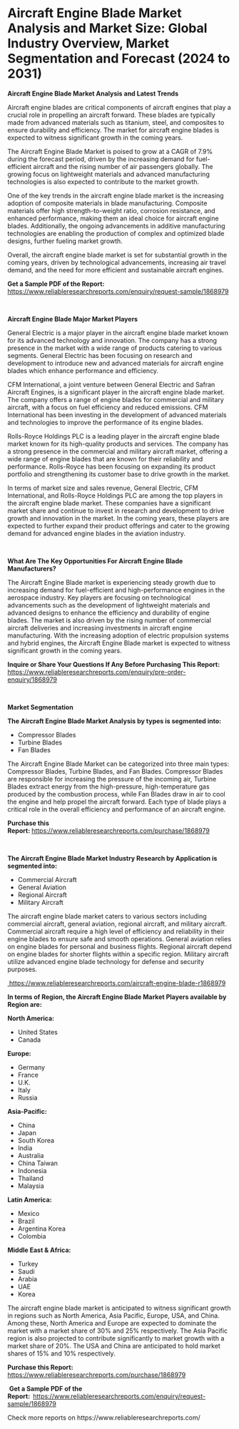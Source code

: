 <p><h1>Aircraft Engine Blade Market Analysis and Market Size: Global Industry Overview, Market Segmentation and Forecast (2024 to 2031)</h1></p><p><strong>Aircraft Engine Blade Market Analysis and Latest Trends</strong></p>
<p><p>Aircraft engine blades are critical components of aircraft engines that play a crucial role in propelling an aircraft forward. These blades are typically made from advanced materials such as titanium, steel, and composites to ensure durability and efficiency. The market for aircraft engine blades is expected to witness significant growth in the coming years.</p><p>The Aircraft Engine Blade Market is poised to grow at a CAGR of 7.9% during the forecast period, driven by the increasing demand for fuel-efficient aircraft and the rising number of air passengers globally. The growing focus on lightweight materials and advanced manufacturing technologies is also expected to contribute to the market growth.</p><p>One of the key trends in the aircraft engine blade market is the increasing adoption of composite materials in blade manufacturing. Composite materials offer high strength-to-weight ratio, corrosion resistance, and enhanced performance, making them an ideal choice for aircraft engine blades. Additionally, the ongoing advancements in additive manufacturing technologies are enabling the production of complex and optimized blade designs, further fueling market growth.</p><p>Overall, the aircraft engine blade market is set for substantial growth in the coming years, driven by technological advancements, increasing air travel demand, and the need for more efficient and sustainable aircraft engines.</p></p>
<p><strong>Get a Sample PDF of the Report:&nbsp;</strong> <a href="https://www.reliableresearchreports.com/enquiry/request-sample/1868979">https://www.reliableresearchreports.com/enquiry/request-sample/1868979</a></p>
<p>&nbsp;</p>
<p><strong>Aircraft Engine Blade Major Market Players</strong></p>
<p><p>General Electric is a major player in the aircraft engine blade market known for its advanced technology and innovation. The company has a strong presence in the market with a wide range of products catering to various segments. General Electric has been focusing on research and development to introduce new and advanced materials for aircraft engine blades which enhance performance and efficiency.</p><p>CFM International, a joint venture between General Electric and Safran Aircraft Engines, is a significant player in the aircraft engine blade market. The company offers a range of engine blades for commercial and military aircraft, with a focus on fuel efficiency and reduced emissions. CFM International has been investing in the development of advanced materials and technologies to improve the performance of its engine blades.</p><p>Rolls-Royce Holdings PLC is a leading player in the aircraft engine blade market known for its high-quality products and services. The company has a strong presence in the commercial and military aircraft market, offering a wide range of engine blades that are known for their reliability and performance. Rolls-Royce has been focusing on expanding its product portfolio and strengthening its customer base to drive growth in the market.</p><p>In terms of market size and sales revenue, General Electric, CFM International, and Rolls-Royce Holdings PLC are among the top players in the aircraft engine blade market. These companies have a significant market share and continue to invest in research and development to drive growth and innovation in the market. In the coming years, these players are expected to further expand their product offerings and cater to the growing demand for advanced engine blades in the aviation industry.</p></p>
<p>&nbsp;</p>
<p><strong>What Are The Key Opportunities For Aircraft Engine Blade Manufacturers?</strong></p>
<p><p>The Aircraft Engine Blade market is experiencing steady growth due to increasing demand for fuel-efficient and high-performance engines in the aerospace industry. Key players are focusing on technological advancements such as the development of lightweight materials and advanced designs to enhance the efficiency and durability of engine blades. The market is also driven by the rising number of commercial aircraft deliveries and increasing investments in aircraft engine manufacturing. With the increasing adoption of electric propulsion systems and hybrid engines, the Aircraft Engine Blade market is expected to witness significant growth in the coming years.</p></p>
<p><strong>Inquire or Share Your Questions If Any Before Purchasing This Report:</strong> <a href="https://www.reliableresearchreports.com/enquiry/pre-order-enquiry/1868979">https://www.reliableresearchreports.com/enquiry/pre-order-enquiry/1868979</a></p>
<p>&nbsp;</p>
<p><strong>Market Segmentation</strong></p>
<p><strong>The Aircraft Engine Blade Market Analysis by types is segmented into:</strong></p>
<p><ul><li>Compressor Blades</li><li>Turbine Blades</li><li>Fan Blades</li></ul></p>
<p><p>The Aircraft Engine Blade Market can be categorized into three main types: Compressor Blades, Turbine Blades, and Fan Blades. Compressor Blades are responsible for increasing the pressure of the incoming air, Turbine Blades extract energy from the high-pressure, high-temperature gas produced by the combustion process, while Fan Blades draw in air to cool the engine and help propel the aircraft forward. Each type of blade plays a critical role in the overall efficiency and performance of an aircraft engine.</p></p>
<p><strong>Purchase this Report:&nbsp;</strong><a href="https://www.reliableresearchreports.com/purchase/1868979">https://www.reliableresearchreports.com/purchase/1868979</a></p>
<p>&nbsp;</p>
<p><strong>The Aircraft Engine Blade Market Industry Research by Application is segmented into:</strong></p>
<p><ul><li>Commercial Aircraft</li><li>General Aviation</li><li>Regional Aircraft</li><li>Military Aircraft</li></ul></p>
<p><p>The aircraft engine blade market caters to various sectors including commercial aircraft, general aviation, regional aircraft, and military aircraft. Commercial aircraft require a high level of efficiency and reliability in their engine blades to ensure safe and smooth operations. General aviation relies on engine blades for personal and business flights. Regional aircraft depend on engine blades for shorter flights within a specific region. Military aircraft utilize advanced engine blade technology for defense and security purposes.</p></p>
<p><a href="https://www.reliableresearchreports.com/aircraft-engine-blade-r1868979">&nbsp;https://www.reliableresearchreports.com/aircraft-engine-blade-r1868979</a></p>
<p><strong>In terms of Region, the Aircraft Engine Blade Market Players available by Region are:</strong></p>
<p>
    <p> <strong> North America: </strong>
        <ul>
            <li>United States</li>
            <li>Canada</li>
        </ul>
        </p> 
    <p> <strong> Europe: </strong>
        <ul>
            <li>Germany</li>
            <li>France</li>
            <li>U.K.</li>
            <li>Italy</li>
            <li>Russia</li>
        </ul>
        </p> 
    <p> <strong> Asia-Pacific: </strong>
        <ul>
            <li>China</li>
            <li>Japan</li>
            <li>South Korea</li>
            <li>India</li>
            <li>Australia</li>
            <li>China Taiwan</li>
            <li>Indonesia</li>
            <li>Thailand</li>
            <li>Malaysia</li>
        </ul>
        </p> 
    <p> <strong> Latin America: </strong>
        <ul>
            <li>Mexico</li>
            <li>Brazil</li>
            <li>Argentina Korea</li>
            <li>Colombia</li>
        </ul>
        </p> 
    <p> <strong> Middle East & Africa: </strong>
        <ul>
            <li>Turkey</li>
            <li>Saudi</li>
            <li>Arabia</li>
            <li>UAE</li>
            <li>Korea</li>
        </ul>
    </p>
    </p>
<p><p>The aircraft engine blade market is anticipated to witness significant growth in regions such as North America, Asia Pacific, Europe, USA, and China. Among these, North America and Europe are expected to dominate the market with a market share of 30% and 25% respectively. The Asia Pacific region is also projected to contribute significantly to market growth with a market share of 20%. The USA and China are anticipated to hold market shares of 15% and 10% respectively.</p></p>
<p><strong>Purchase this Report: </strong><a href="https://www.reliableresearchreports.com/purchase/1868979">https://www.reliableresearchreports.com/purchase/1868979</a></p>
<p>&nbsp;<strong>Get a Sample PDF of the Report:&nbsp;&nbsp;</strong><a href="https://www.reliableresearchreports.com/enquiry/request-sample/1868979">https://www.reliableresearchreports.com/enquiry/request-sample/1868979</a></p>
<p><strong></strong></p>
<p>Check more reports on https://www.reliableresearchreports.com/</p>